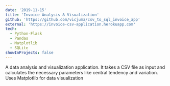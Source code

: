 ```yaml
---
date: '2019-11-15'
title: 'Invoice Analysis & Visualization'
github: 'https://github.com/vicjuma/csv_to_sql_invoice_app'
external: 'https://invoice-csv-application.herokuapp.com'
tech:
  - Python-Flask 
  - Pandas
  - Matplotlib
  - SQLite
showInProjects: false
---
```


A data analysis and visualization application. It takes a CSV file as input and calculates the necessary parameters like central tendency and variation. Uses Matplotlib for data visualization
